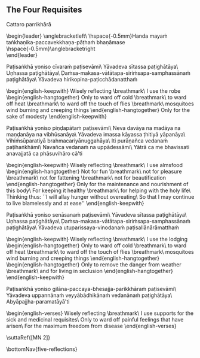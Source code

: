 ## The Four Requisites<a id="four-requisites"></a>
Cattaro parrikhārā

\begin{leader}
  \anglebracketleft\ \hspace{-0.5mm}Handa mayaṁ taṅkhaṇika-paccavekkhaṇa-pāṭhaṁ bhaṇāmase \hspace{-0.5mm}\anglebracketright\
\end{leader}

Paṭisaṅkhā yoniso cīvaraṁ paṭisevāmi\\
Yāvadeva sītassa paṭighātāya\\
Uṇhassa paṭighātāya\\
Ḍaṁsa-makasa-vātātapa-siriṁsapa-samphassānaṁ paṭighātāya\\
Yāvadeva hirikopina-paṭicchādanatthaṁ

\begin{english-keepwith}
  Wisely reflecting \breathmark\ I use the robe
  \begin{english-hangtogether}
    Only to ward off cold \breathmark\ to ward off heat \breathmark\ to ward off the touch of flies \breathmark\ mosquitoes wind burning and creeping things
  \end{english-hangtogether}
  Only for the sake of modesty
\end{english-keepwith}

Paṭisaṅkhā yoniso piṇḍapātaṁ paṭisevāmi\\
Neva davāya na madāya na maṇḍanāya na vibhūsanāya\\
Yāvadeva imassa kāyassa ṭhitiyā yāpanāya\\
Vihiṁsūparatiyā brahmacariyānuggahāya\\
Iti purāṇañca vedanaṁ paṭihaṅkhāmi\\
Navañca vedanaṁ na uppādessāmi\\
Yātrā ca me bhavissati anavajjatā ca phāsuvihāro cā'ti

\begin{english-keepwith}
  Wisely reflecting \breathmark\ I use almsfood
  \begin{english-hangtogether}
    Not for fun \breathmark\ not for pleasure \breathmark\ not for fattening \breathmark\ not for beautification
  \end{english-hangtogether}
  Only for the maintenance and nourishment of this body\\
  For keeping it healthy \breathmark\ for helping with the holy life\\
  Thinking thus: ``I will allay hunger without overeating\\
  So that I may continue to live blamelessly and at ease''
\end{english-keepwith}

Paṭisaṅkhā yoniso senāsanaṁ paṭisevāmi\\
Yāvadeva sītassa paṭighātāya\\
Uṇhassa paṭighātāya\\
Ḍaṁsa-makasa-vātātapa-siriṁsapa-samphassānaṁ paṭighātāya\\
Yāvadeva utuparissaya-vinodanaṁ paṭisallānārāmatthaṁ

\begin{english-keepwith}
  Wisely reflecting \breathmark\ I use the lodging
  \begin{english-hangtogether}
    Only to ward off cold \breathmark\ to ward off heat \breathmark\ to ward off the touch of flies \breathmark\ mosquitoes wind burning and creeping things
  \end{english-hangtogether}
  \begin{english-hangtogether}
    Only to remove the danger from weather \breathmark\ and for living in seclusion
  \end{english-hangtogether}
\end{english-keepwith}

Paṭisaṅkhā yoniso gilāna-paccaya-bhesajja-parikkhāraṁ paṭisevāmi\\
Yāvadeva uppannānaṁ veyyābādhikānaṁ vedanānaṁ paṭighātāya\\
Abyāpajjha-paramatāyā'ti

\begin{english-verses}
  Wisely reflecting \breathmark\ I use supports for the sick and medicinal requisites\\
  Only to ward off painful feelings that have arisen\\
  For the maximum freedom from disease
\end{english-verses}

\suttaRef{[MN 2]}

\bottomNav{five-reflections}
